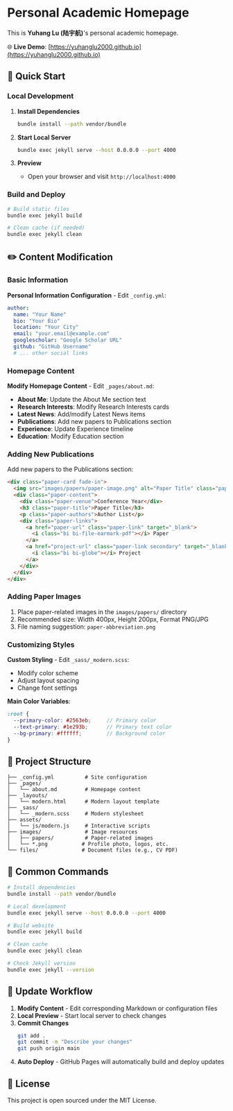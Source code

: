 # Personal Academic Homepage

This is **Yuhang Lu (陆宇航)**'s personal academic homepage.

🌐 **Live Demo**: [https://yuhanglu2000.github.io](https://yuhanglu2000.github.io)

## 🚀 Quick Start

### Local Development

1. **Install Dependencies**
   ```bash
   bundle install --path vendor/bundle
   ```

2. **Start Local Server**
   ```bash
   bundle exec jekyll serve --host 0.0.0.0 --port 4000
   ```

3. **Preview**
   - Open your browser and visit `http://localhost:4000`

### Build and Deploy

```bash
# Build static files
bundle exec jekyll build

# Clean cache (if needed)
bundle exec jekyll clean
```

## ✏️ Content Modification

### Basic Information

**Personal Information Configuration** - Edit `_config.yml`:
```yaml
author:
  name: "Your Name"
  bio: "Your Bio"
  location: "Your City"
  email: "your.email@example.com"
  googlescholar: "Google Scholar URL"
  github: "GitHub Username"
  # ... other social links
```

### Homepage Content

**Modify Homepage Content** - Edit `_pages/about.md`:

- **About Me**: Update the About Me section text
- **Research Interests**: Modify Research Interests cards
- **Latest News**: Add/modify Latest News items
- **Publications**: Add new papers to Publications section
- **Experience**: Update Experience timeline
- **Education**: Modify Education section

### Adding New Publications

Add new papers to the Publications section:

```html
<div class="paper-card fade-in">
  <img src="images/papers/paper-image.png" alt="Paper Title" class="paper-image">
  <div class="paper-content">
    <div class="paper-venue">Conference Year</div>
    <h3 class="paper-title">Paper Title</h3>
    <p class="paper-authors">Author List</p>
    <div class="paper-links">
      <a href="paper-url" class="paper-link" target="_blank">
        <i class="bi bi-file-earmark-pdf"></i> Paper
      </a>
      <a href="project-url" class="paper-link secondary" target="_blank">
        <i class="bi bi-globe"></i> Project
      </a>
    </div>
  </div>
</div>
```

### Adding Paper Images

1. Place paper-related images in the `images/papers/` directory
2. Recommended size: Width 400px, Height 200px, Format PNG/JPG
3. File naming suggestion: `paper-abbreviation.png`

### Customizing Styles

**Custom Styling** - Edit `_sass/_modern.scss`:
- Modify color scheme
- Adjust layout spacing
- Change font settings

**Main Color Variables**:
```scss
:root {
  --primary-color: #2563eb;     // Primary color
  --text-primary: #1e293b;      // Primary text color
  --bg-primary: #ffffff;        // Background color
}
```

## 📁 Project Structure

```
├── _config.yml          # Site configuration
├── _pages/              
│   └── about.md         # Homepage content
├── _layouts/            
│   └── modern.html      # Modern layout template
├── _sass/               
│   └── _modern.scss     # Modern stylesheet
├── assets/              
│   └── js/modern.js     # Interactive scripts
├── images/              # Image resources
│   ├── papers/          # Paper-related images
│   └── *.png           # Profile photo, logos, etc.
└── files/              # Document files (e.g., CV PDF)
```

## 🔧 Common Commands

```bash
# Install dependencies
bundle install --path vendor/bundle

# Local development
bundle exec jekyll serve --host 0.0.0.0 --port 4000

# Build website
bundle exec jekyll build

# Clean cache
bundle exec jekyll clean

# Check Jekyll version
bundle exec jekyll --version
```

## 📝 Update Workflow

1. **Modify Content** - Edit corresponding Markdown or configuration files
2. **Local Preview** - Start local server to check changes
3. **Commit Changes**
   ```bash
   git add .
   git commit -m "Describe your changes"
   git push origin main
   ```
4. **Auto Deploy** - GitHub Pages will automatically build and deploy updates

## 📄 License

This project is open sourced under the MIT License.
